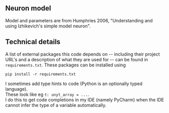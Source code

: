 ## Neuron model

Model and parameters are from Humphries 2006, "Understanding and using
Izhikevich's simple model neuron".


## Technical details

A list of external packages this code depends on -- including their project URL's and a
description of what they are used for -- can be found in `requirements.txt`. These
packages can be installed using
```
pip install -r requirements.txt
```

I sometimes add type hints to code (Python is an optionally typed language).  
These look like eg `t: unyt_array = ...`.  
I do this to get code completions in my IDE (namely PyCharm) when
the IDE cannot infer the type of a variable automatically.
